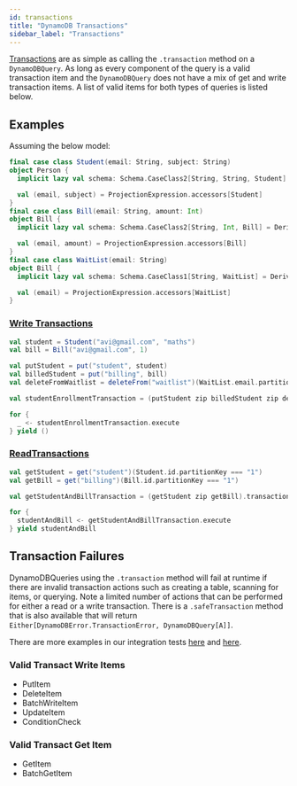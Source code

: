 ```yaml
---
id: transactions
title: "DynamoDB Transactions"
sidebar_label: "Transactions"
---
```


[Transactions](https://docs.aws.amazon.com/amazondynamodb/latest/developerguide/transaction-apis.html) are as simple as calling the `.transaction` method on a `DynamoDBQuery`. As long as every component of the query is a valid transaction item and the `DynamoDBQuery` does not have a mix of get and write transaction items. A list of valid items for both types of queries is listed below.

## Examples

Assuming the below model:
```scala
final case class Student(email: String, subject: String)
object Person {
  implicit lazy val schema: Schema.CaseClass2[String, String, Student] = DeriveSchema.gen[Student]

  val (email, subject) = ProjectionExpression.accessors[Student]
}
final case class Bill(email: String, amount: Int)
object Bill {
  implicit lazy val schema: Schema.CaseClass2[String, Int, Bill] = DeriveSchema.gen[Bill]

  val (email, amount) = ProjectionExpression.accessors[Bill]
}
final case class WaitList(email: String)
object Bill {
  implicit lazy val schema: Schema.CaseClass1[String, WaitList] = DeriveSchema.gen[WaitList]

  val (email) = ProjectionExpression.accessors[WaitList]
}
```

### [Write Transactions](https://docs.aws.amazon.com/amazondynamodb/latest/APIReference/API_TransactWriteItems.html)
```scala
val student = Student("avi@gmail.com", "maths")
val bill = Bill("avi@gmail.com", 1)

val putStudent = put("student", student)
val billedStudent = put("billing", bill)
val deleteFromWaitlist = deleteFrom("waitlist")(WaitList.email.partitionKey === student.email)

val studentEnrollmentTransaction = (putStudent zip billedStudent zip deleteFromWaitlist).transaction

for {
  _ <- studentEnrollmentTransaction.execute
} yield ()
```

### [ReadTransactions](https://docs.aws.amazon.com/amazondynamodb/latest/APIReference/API_TransactGetItems.html)

```scala
val getStudent = get("student")(Student.id.partitionKey === "1")
val getBill = get("billing")(Bill.id.partitionKey === "1")

val getStudentAndBillTransaction = (getStudent zip getBill).transaction

for {
  studentAndBill <- getStudentAndBillTransaction.execute
} yield studentAndBill
```

## Transaction Failures

DynamoDBQueries using the `.transaction` method will fail at runtime if there are invalid transaction actions such as creating a table, scanning for items, or querying. Note a limited number of actions that can be performed for either a read or a write transaction. There is a `.safeTransaction` method that is also available that will return `Either[DynamoDBError.TransactionError, DynamoDBQuery[A]]`.

There are more examples in our integration tests [here](../dynamodb/src/it/scala/zio/dynamodb/TypeSafeApiCrudSpec.scala) and [here](../dynamodb/src/it/scala/zio/dynamodb/LiveSpec.scala).

### Valid Transact Write Items

* PutItem
* DeleteItem
* BatchWriteItem
* UpdateItem
* ConditionCheck


### Valid Transact Get Item

* GetItem
* BatchGetItem
